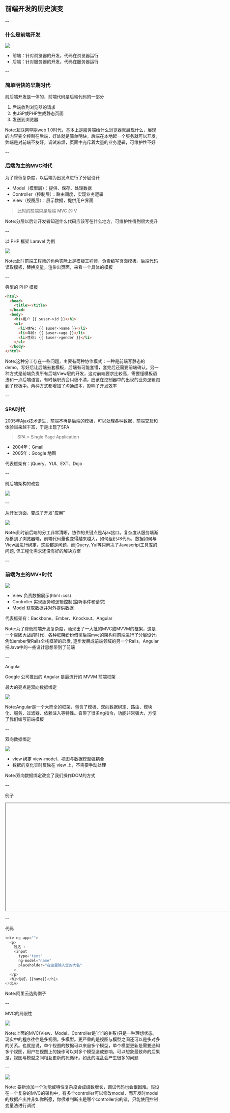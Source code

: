 ## 前端开发的历史演变

--

### 什么是前端开发

![](images/frontend.png)

- 前端：针对浏览器的开发，代码在浏览器运行
- 后端：针对服务器的开发，代码在服务器运行

--

### 简单明快的早期时代

前后端开发是一体的，前端代码是后端代码的一部分

1. 后端收到浏览器的请求
2. 由JSP或PHP生成静态页面
3. 发送到浏览器

Note:互联网早期web 1.0时代，基本上是服务端给什么浏览器就展现什么，展现的内容完全控制在后端，好处就是简单明快，后端在本地起一个服务就可以开发，弊端是对前端不友好，调试麻烦，页面中充斥着大量的业务逻辑，可维护性不好

--

### 后端为主的MVC时代

为了降低复杂度，以后端为出发点进行了分层设计

- Model（模型层）：提供、保存、处理数据
- Controller（控制层）：路由调度，实现业务逻辑
- View（视图层）：展示数据，提供用户界面

> 此时的前端只是后端 MVC 的 V

Note:分层以后让开发者知道什么代码应该写在什么地方，可维护性得到很大提升

--

以 PHP 框架 Laravel 为例

![](images/laravel-mvc.png)


Note:此时前端工程师的角色实际上是模板工程师，负责编写页面模板。后端代码读取模板，替换变量，渲染出页面，来看一个具体的模板

--

典型的 PHP 模板

``` html
<html>
  <head>
    <title></title>
  </head>
  <body>
    <h1>用户 {{ $user->id }}</h1>
    <ul>
      <li>姓名: {{ $user->name }}</li>
      <li>年龄: {{ $user->age }}</li>
      <li>性别: {{ $user->gender }}</li>
    </ul>
  </body>
</html>
```
Note:这种分工存在一些问题，主要有两种协作模式：一种是前端写静态的demo，写好后让后端去套模板，后端有可能套错，套完后还需要前端确认。另一种方式是前端负责所有后端View层的开发，这对前端要求比较高，需要懂模板语法和一点后端语言。有时候职责会纠缠不清，应该在控制器中的出现的业务逻辑跑到了模板中。两种方式都增加了沟通成本，影响了开发效率

--

### SPA时代

2005年Ajax技术诞生，前端不再是后端的模板，可以处理各种数据，前端交互和体验越来越丰富，于是出现了SPA

> SPA = Single Page Application
 
- 2004年：Gmail
- 2005年：Google 地图

代表框架有：jQuery、YUI、EXT、Dojo

--

前后端架构的改变

![](images/arch.png)

--

从开发页面，变成了开发"应用"

![](images/arch2.png)

Note:此时前后端的分工非常清晰，协作的关键点是Ajax接口。复杂度从服务端渐渐移到了浏览器端，前端代码量也变得越来越大，如何组织JS代码，数据如何与View层进行绑定，这些都是问题，而jQuery, Yui等只解决了Javascript工具库的问题, 但工程化需求还没有好的解决方案

--

### 前端为主的MV*时代

![](images/mvc-simple.png)

- View 负责数据展示(html+css) 
- Controller 实现服务和逻辑控制(监听事件和请求)
- Model 获取数据并对外提供数据

代表框架有：Backbone、Ember、Knockout、Angular

Note:为了降低前端开发复杂度，涌现出了一大批的MVC或MVVM的框架，这是一个百团大战的时代，各种框架纷纷借鉴后端mvc的架构将前端进行了分层设计。例如ember受Rails全栈框架的启发, 逐步发展成前端领域的另一个Rails。Angular把Java中的一些设计思想带到了前端

--

Angular

Google 公司推出的 Angular 是最流行的 MVVM 前端框架

最大的亮点是双向数据绑定

![](images/angular.png)

Note:Angular是一个大而全的框架，包含了模板、双向数据绑定、路由、模块化、服务、过滤器、依赖注入等特性。自带了很多ng指令，功能非常强大，方便了我们编写前端模板

--

双向数据绑定

![](images/mvvm.png)

- view 绑定 view-model，视图与数据模型强耦合
- 数据的变化实时反映在 view 上，不需要手动处理

Note:双向数据绑定改变了我们操作DOM的方式

--

例子
<iframe width="800" height="350" data-src="/demos/angular-demo/index.html"></iframe>

--

代码
```javascript
<div ng-app="">
  <p>
    姓名 :
    <input
      type="text"
      ng-model="name"
      placeholder="在这里输入您的大名"
    >
  </p>
  <h1>你好，{{name}}</h1>
</div>
```

Note:阿里云选购例子

--

MVC的局限性

![](images/mvc-complex.png)

Note:上面的MVC(View、Model、Controller是1:1:1的关系)只是一种理想状态。现实中的程序往往是多视图，多模型。更严重的是视图与模型之间还可以是多对多的关系。也就是说，单个视图的数据可以来自多个模型，单个模型更新是需要通知多个视图，用户在视图上的操作可以对多个模型造成影响。可以想象最致命的后果是，视图与模型之间相互更新的死循环。如此的混乱会产生很多的问题

--

![](images/go-die.png)

Note: 要新添加一个功能或特性复杂度会成级数增长，调试代码也会很困难。假设在一个复杂的MVC的架构中，有多个controller可以修改model，而开发时model的数据产出并非如你所愿，你很难判断出是哪个controller出的错，只能使用控制变量法进行调试


